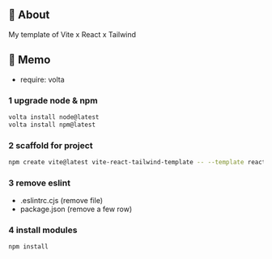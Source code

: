 ## 🚀 About

My template of Vite x React x Tailwind

## 📝 Memo

- require: volta

### 1 upgrade node & npm

```sh
volta install node@latest
volta install npm@latest
```

### 2 scaffold for project

```sh
npm create vite@latest vite-react-tailwind-template -- --template react
```

### 3 remove eslint

- .eslintrc.cjs (remove file)
- package.json (remove a few row)

### 4 install modules

```sh
npm install
```
